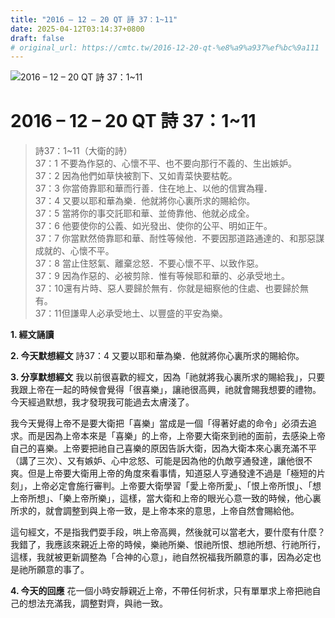 ```yaml
---
title: "2016 – 12 – 20 QT 詩 37：1~11"
date: 2025-04-12T03:14:37+0800
draft: false
# original_url: https://cmtc.tw/2016-12-20-qt-%e8%a9%a937%ef%bc%9a111
---
```


![2016 – 12 – 20 QT 詩 37：1\~11](/images/qt.jpg   "2016 – 12 – 20 QT 詩 37：1\~11")

# 2016 – 12 – 20 QT 詩 37：1\~11

> 詩37：1\~11（大衛的詩）  
> 37：1 不要為作惡的、心懷不平、也不要向那行不義的、生出嫉妒。  
> 37：2 因為他們如草快被割下、又如青菜快要枯乾。  
> 37：3 你當倚靠耶和華而行善．住在地上、以他的信實為糧．  
> 37：4 又要以耶和華為樂．他就將你心裏所求的賜給你。  
> 37：5 當將你的事交託耶和華、並倚靠他、他就必成全。  
> 37：6 他要使你的公義、如光發出、使你的公平、明如正午。  
> 37：7 你當默然倚靠耶和華、耐性等候他．不要因那道路通達的、和那惡謀成就的、心懷不平。  
> 37：8 當止住怒氣、離棄忿怒．不要心懷不平、以致作惡。  
> 37：9 因為作惡的、必被剪除．惟有等候耶和華的、必承受地土。  
> 37：10還有片時、惡人要歸於無有．你就是細察他的住處、也要歸於無有。  
> 37：11但謙卑人必承受地土、以豐盛的平安為樂。

**1.  經文誦讀**

**2.  今天默想經文**
詩37：4 又要以耶和華為樂．他就將你心裏所求的賜給你。

**3. 分享默想經文**
我以前很喜歡的經文，因為「祂就將我心裏所求的賜給我」，只要我跟上帝在一起的時候會覺得「很喜樂」，讓祂很高興，祂就會賜我想要的禮物。今天經過默想，我才發現我可能過去太膚淺了。

我今天覺得上帝不是要大衛把「喜樂」當成是一個「得著好處的命令」必須去追求。而是因為上帝本來是「喜樂」的上帝，上帝要大衛來到祂的面前，去感染上帝自己的喜樂。上帝要把祂自己喜樂的原因告訴大衛，因為大衛本來心裏充滿不平（講了三次）、又有嫉妒、心中忿怒、可能是因為他的仇敵亨通發達，讓他很不爽。但是上帝要大衛用上帝的角度來看事情，知道惡人亨通發達不過是「極短的片刻」，上帝必定會施行審判。上帝要大衛學習「愛上帝所愛」、「恨上帝所恨」、「想上帝所想」、「樂上帝所樂」，這樣，當大衛和上帝的眼光心意一致的時候，他心裏所求的，就會調整到與上帝一致，是上帝本來的意思，上帝自然會賜給他。

這句經文，不是指我們耍手段，哄上帝高興，然後就可以當老大，要什麼有什麼？我錯了，我應該來親近上帝的時候，樂祂所樂、恨祂所恨、想祂所想、行祂所行，這樣，我就被更新調整為「合神的心意」，祂自然祝福我所願意的事，因為必定也是祂所願意的事了。

**4. 今天的回應**
花一個小時安靜親近上帝，不帶任何祈求，只有單單求上帝把祂自己的想法充滿我，調整對齊，與祂一致。
